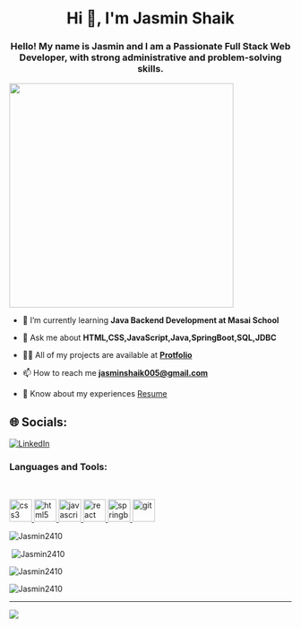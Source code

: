 <h1 align="center">Hi 👋, I'm Jasmin Shaik</h1>

<h3 align="center">Hello! My name is Jasmin and I am a Passionate Full Stack Web Developer, with strong administrative and problem-solving skills.</h3>

<div margin="auto" hight="300px" border="1px" solid "green"><img src="https://cdn.dribbble.com/users/2766433/screenshots/5532542/lady_desktop_prep_bkg_v01.gif" width=400/>
 
</div>



- 🌱 I’m currently learning **Java Backend Development at Masai School**
- 💬 Ask me about  **HTML,CSS,JavaScript,Java,SpringBoot,SQL,JDBC**
- 👨‍💻 All of my projects are available at  **<a href="https://Jasmin2410.github.io/">Protfolio</a>**

- 📫 How to reach me **jasminshaik005@gmail.com**
- 📄 Know about my experiences <a href="https://drive.google.com/file/d/1UPjs4mElLoNl869vxKXq_YCSisOWX8vk/view?usp=share_link">Resume</a>

<!-- <h3 align="left">Follow me</h3> -->
 ## 🌐 Socials:
[![LinkedIn](https://img.shields.io/badge/LinkedIn-%230077B5.svg?logo=linkedin&logoColor=white)](https://www.linkedin.com/in/shaik-jasmin-586518204/)
 
 



<h3 align="left">Languages and Tools:</h3>
<br/>

<p align="left"> <a href="https://www.w3schools.com/css/" target="_blank" rel="noreferrer"> <img  src="https://cdn.iconscout.com/icon/free/png-256/css3-2038878-1720091.png?f=avif&w=128" alt="css3" width="40" height="40" margin/> <a href="https://www.w3.org/html/" target="_blank" rel="noreferrer"> <img src="https://cdn.iconscout.com/icon/free/png-256/html-59-225995.png?f=avif&w=128" alt="html5" width="40" height="40" gap="250px"/> </a> <a href="https://developer.mozilla.org/en-US/docs/Web/JavaScript" target="_blank" rel="noreferrer"> <img src="https://encrypted-tbn0.gstatic.com/images?q=tbn:ANd9GcRPFRO1lwENHcC2oeVqPSStuSBR-k3AwzhXOg&usqp=CAU" alt="javascript" width="40" height="40" gap="250px"/> </a> <a href="https://reactjs.org/" target="_blank" rel="noreferrer"> <img src="https://tse4.mm.bing.net/th?id=OIP.i41rp67jWgPhhHbxC617lgAAAA&pid=Api&P=0" alt="react" width="40" height="40" gap="250px"/> </a> <a href="https://redux.js.org" target="_blank" rel="noreferrer"> <img src="https://tse1.mm.bing.net/th?id=OIP.Yr6ftuHXFm6cvu7ZEwlnUgHaHa&pid=Api&P=0" alt="springboot" width="40" height="40" gap="250px"/> </a>
 </a> <a href="https://git-scm.com/" target="_blank" rel="noreferrer"> <img src="https://tse3.mm.bing.net/th?id=OIP.-UxRkS1XKkPRaBTG5aGVSAHaHa&pid=Api&P=0" alt="git" width="40" height="40" gap="250px"/> </a>
</p>
<p align="left"><img align="center" src="https://github-readme-stats.vercel.app/api/top-langs?username=Jasmin2410&&theme=algolia" alt="Jasmin2410" /></p>
<p align="left">&nbsp;<img align="center" src="https://github-readme-stats.vercel.app/api?username=Jasmin2410&&theme=algolia" alt="Jasmin2410"/></p>
</a> </p>
<p align="left">
  <img align="center" src="https://github-profile-trophy.vercel.app/?username=Jasmin2410&theme=algolia" alt="Jasmin2410" />
</p>
<p align="left">
  <img align="center" src="https://github-readme-streak-stats.herokuapp.com/?user=Jasmin2410&theme=algolia" alt="Jasmin2410" />
</p>
<!-- [![](https://visitcount.itsvg.in/api?id=Jasmin2410&icon=0&color=0)](https://visitcount.itsvg.in)    -->

---
[![](https://visitcount.itsvg.in/api?id=Jasmin2410&icon=0&color=0)](https://visitcount.itsvg.in)   
